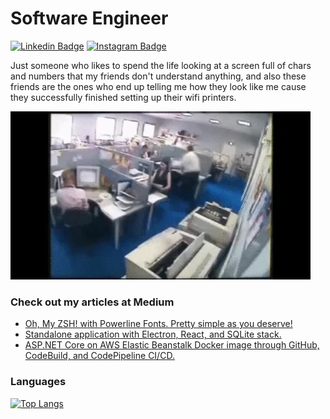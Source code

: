# Software Engineer

[![Linkedin Badge](https://img.shields.io/badge/-LinkedIn-blue?style=flat-square&logo=Linkedin&logoColor=white&link=https://www.linkedin.com/in/fmacedoo/)](https://www.linkedin.com/in/fmacedoo/)
[![Instagram Badge](https://img.shields.io/badge/-Instagram-C13584?style=flat-square&labelColor=C13584&logo=instagram&logoColor=white&link=https://www.instagram.com/filasmassas/)](https://www.instagram.com/filasmassas/)

Just someone who likes to spend the life looking at a screen full of chars and numbers that my friends don't understand anything, and also these friends are the ones who end up telling me how they look like me cause they successfully finished setting up their wifi printers.

![Printer](giphy.webp)

### Check out my articles at Medium

- [Oh, My ZSH! with Powerline Fonts. Pretty simple as you deserve!](https://fmacedoo.medium.com/oh-my-zsh-with-powerline-fonts-pretty-simple-as-you-deserve-fbe7f6d23723)
- [Standalone application with Electron, React, and SQLite stack.](https://fmacedoo.medium.com/standalone-application-with-electron-react-and-sqlite-stack-9536a8b5a7b9)
- [ASP.NET Core on AWS Elastic Beanstalk Docker image through GitHub, CodeBuild, and CodePipeline CI/CD.](https://fmacedoo.medium.com/asp-net-core-on-aws-elastic-beanstalk-docker-image-through-github-codebuild-and-codepipeline-bfe00d8dbec6)

### Languages

[![Top Langs](https://github-readme-stats.vercel.app/api/top-langs/?username=fmacedoo&layout=compact&langs_count=10&count_private=true&theme=dracula)](https://github.com/fmacedoo)
